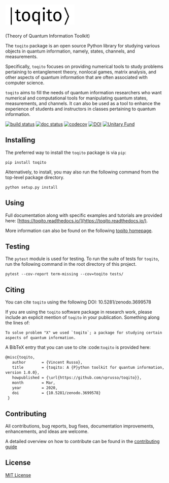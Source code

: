 # ![logo](./docs/figures/logo.svg "logo") 

(Theory of Quantum Information Toolkit)

The `toqito` package is an open source Python library for studying various 
objects in quantum information, namely, states, channels, and measurements.

Specifically, `toqito` focuses on providing numerical tools to study problems 
pertaining to entanglement theory, nonlocal games, matrix analysis, and other 
aspects of quantum information that are often associated with computer science. 

`toqito` aims to fill the needs of quantum information researchers who want
numerical and computational tools for manipulating quantum states,
measurements, and channels. It can also be used as a tool to enhance the
experience of students and instructors in classes pertaining to quantum
information. 


[![build status](http://img.shields.io/travis/vprusso/toqito.svg?style=plastic)](https://travis-ci.org/vprusso/toqito)
[![doc status](https://readthedocs.org/projects/toqito/badge/?version=latest&style=plastic)](https://toqito.readthedocs.io/en/latest/)
[![codecov](https://codecov.io/gh/vprusso/toqito/branch/master/graph/badge.svg?style=plastic)](https://codecov.io/gh/vprusso/toqito)
[![DOI](https://zenodo.org/badge/235493396.svg?style=plastic)](https://zenodo.org/badge/latestdoi/235493396)
[![Unitary Fund](https://img.shields.io/badge/Supported%20By-UNITARY%20FUND-brightgreen.svg?style=plastic)](http://unitary.fund)

## Installing

The preferred way to install the `toqito` package is via `pip`:

```
pip install toqito
```

Alternatively, to install, you may also run the following command from the
top-level package directory.

```
python setup.py install
```

## Using

Full documentation along with specific examples and tutorials are provided 
here: [https://toqito.readthedocs.io/](https://toqito.readthedocs.io/).

More information can also be found on the following 
[toqito homepage](https://vprusso.github.io/toqito/).

## Testing

The `pytest` module is used for testing. To run the suite of tests for `toqito`,
run the following command in the root directory of this project.

```
pytest --cov-report term-missing --cov=toqito tests/
```

## Citing

You can cite `toqito` using the following DOI: 
10.5281/zenodo.3699578

If you are using the `toqito` software package in research work, please include
an explicit mention of `toqito` in your publication. Something along the lines
of:

```
To solve problem "X" we used `toqito`; a package for studying certain
aspects of quantum information.
```

A BibTeX entry that you can use to cite :code:`toqito` is provided here:

    @misc{toqito,
       author       = {Vincent Russo},
       title        = {toqito: A {P}ython toolkit for quantum information, version 1.0.0},
       howpublished = {\url{https://github.com/vprusso/toqito}},
       month        = Mar,
       year         = 2020,
       doi          = {10.5281/zenodo.3699578}
     }

## Contributing

All contributions, bug reports, bug fixes, documentation improvements, 
enhancements, and ideas are welcome.

A detailed overview on how to contribute can be found in the 
[contributing guide](https://github.com/vprusso/toqito/blob/master/.github/CONTRIBUTING.md)

## License

[MIT License](http://opensource.org/licenses/mit-license.php>)
